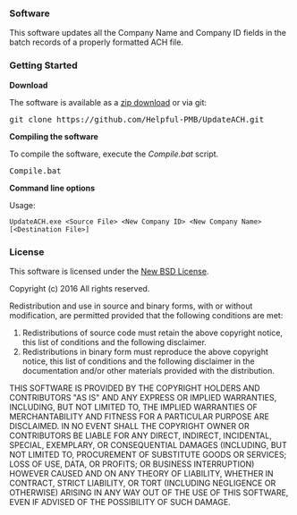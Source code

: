 ### Software

This software updates all the Company Name and Company ID fields in the batch records of a properly formatted ACH file.

### Getting Started

**Download**

The software is available as a [zip download](https://github.com/Helpful-PMB/UpdateACH/archive/master.zip) or via git:

<pre>
git clone https://github.com/Helpful-PMB/UpdateACH.git
</pre>

**Compiling the software**

To compile the software, execute the *Compile.bat* script.

<pre>
Compile.bat
</pre>

**Command line options**

Usage: 

```
UpdateACH.exe <Source File> <New Company ID> <New Company Name> [<Destination File>]
```

### License

This software is licensed under the [New BSD License](http://en.wikipedia.org/wiki/New_BSD).

Copyright (c) 2016
All rights reserved.

Redistribution and use in source and binary forms, with or without
modification, are permitted provided that the following conditions are met:

1. Redistributions of source code must retain the above copyright notice, this
   list of conditions and the following disclaimer.
2. Redistributions in binary form must reproduce the above copyright notice,
   this list of conditions and the following disclaimer in the documentation
   and/or other materials provided with the distribution.

THIS SOFTWARE IS PROVIDED BY THE COPYRIGHT HOLDERS AND CONTRIBUTORS "AS IS" AND
ANY EXPRESS OR IMPLIED WARRANTIES, INCLUDING, BUT NOT LIMITED TO, THE IMPLIED
WARRANTIES OF MERCHANTABILITY AND FITNESS FOR A PARTICULAR PURPOSE ARE
DISCLAIMED. IN NO EVENT SHALL THE COPYRIGHT OWNER OR CONTRIBUTORS BE LIABLE FOR
ANY DIRECT, INDIRECT, INCIDENTAL, SPECIAL, EXEMPLARY, OR CONSEQUENTIAL DAMAGES
(INCLUDING, BUT NOT LIMITED TO, PROCUREMENT OF SUBSTITUTE GOODS OR SERVICES;
LOSS OF USE, DATA, OR PROFITS; OR BUSINESS INTERRUPTION) HOWEVER CAUSED AND
ON ANY THEORY OF LIABILITY, WHETHER IN CONTRACT, STRICT LIABILITY, OR TORT
(INCLUDING NEGLIGENCE OR OTHERWISE) ARISING IN ANY WAY OUT OF THE USE OF THIS
SOFTWARE, EVEN IF ADVISED OF THE POSSIBILITY OF SUCH DAMAGE.

